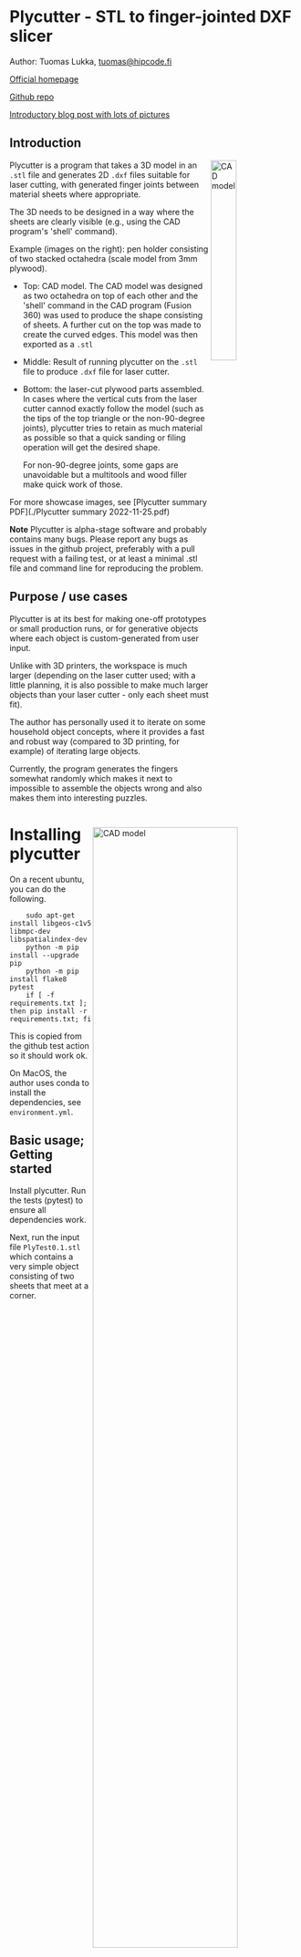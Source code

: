 # Plycutter - STL to finger-jointed DXF slicer

Author: Tuomas Lukka, tuomas@hipcode.fi

[Official homepage](https://tjltjl.github.io/plycutter)

[Github repo](https://github.com/tjltjl/plycutter)

[Introductory blog post with lots of pictures](https://hipcode.fi/?p=25324)

## Introduction

<img align="right" src="biocta-1.png" alt="CAD model" width="30%"/>

Plycutter is a program that takes a 3D model in an `.stl` file and
generates 2D `.dxf` files suitable for laser cutting, with generated
finger joints between material sheets where appropriate.

The 3D needs to
be designed in a way where the sheets are clearly visible
(e.g., using the CAD program's 'shell' command).

Example (images on the right): pen holder consisting of two stacked octahedra
(scale model from 3mm plywood).

* Top: CAD model. The CAD model was designed as two
  octahedra on top of each other and the 'shell' command
  in the CAD program (Fusion 360) was used to produce
  the shape consisting of sheets. A further cut on the top
  was made to create the curved edges.
  This model was then exported as a `.stl`

<img align="right" src="biocta-pattern.png" alt="CAD model" width="71%"/>
<img align="right" src="biocta-cut-1.jpg" alt="Laser cut output, assembled" width="30%"/>

* Middle:
  Result of running plycutter on the `.stl` file
  to produce `.dxf` file for laser cutter.

* Bottom: the laser-cut plywood parts assembled.
  In cases where the vertical cuts from the laser cutter
  cannod exactly follow the model (such as the tips of the top
  triangle or the non-90-degree joints),
  plycutter tries to retain as much material as possible
  so that a quick sanding or filing operation will get
  the desired shape.

  For non-90-degree joints, some gaps are unavoidable but
  a multitools and wood filler make quick work of those.


For more showcase images, see [Plycutter summary PDF](./Plycutter summary 2022-11-25.pdf)

**Note** Plycutter is alpha-stage software and probably contains
many bugs. Please report any bugs as issues in the github project,
preferably with a pull request with a failing test,
or at least a minimal .stl file and command line for reproducing
the problem.

## Purpose / use cases

Plycutter is at its best for making one-off prototypes
or small production runs, or for generative objects
where each object is custom-generated from user input.

Unlike with 3D printers, the workspace is much larger
(depending on the laser cutter used; with a little planning,
it is also possible to make much larger objects than your
laser cutter - only each sheet must fit).

The author has personally used it to iterate on some household
object concepts, where it provides a fast and robust way
(compared to 3D printing, for example) of iterating
large objects.

Currently, the program generates the fingers somewhat randomly
which makes it next to impossible to assemble the objects
wrong and also makes them into interesting puzzles.

# Installing plycutter

On a recent ubuntu, you can do the following.

        sudo apt-get install libgeos-c1v5 libmpc-dev libspatialindex-dev
        python -m pip install --upgrade pip
        python -m pip install flake8 pytest
        if [ -f requirements.txt ]; then pip install -r requirements.txt; fi

This is copied from the github test action so it should work
ok.

On MacOS, the author uses conda to install the dependencies, see ``environment.yml``.

## Basic usage; Getting started


Install plycutter. Run the tests (pytest) to ensure all dependencies work.

Next, run the input file `PlyTest0.1.stl` which contains a very
simple object consisting of two sheets that meet at a corner.

<img src="plytest0.1.stl.png" alt="STL contents" width="30%"/>

We run plycutter from the command line using the following command:

        plycutter -o foo.dxf --thickness 6 ./tests/data/PlyTest0.1.stl

which produces the output `foo.dxf`. You can open it in, e.g., Inkscape.
The following image shows the contents of such a file;
the lines on the left and on the bottom are Inkscape's paper edge.

<img src="plytest0.1.dxf.png" alt="STL contents" width="30%"/>

Now it is possible to run this file in a laser cutter to obtain
two pieces of e.g. plywood or acrylic that
fit each other perfectly.


## `plycutter` Command line options

        usage: plycutter [-h] [--thickness THICKNESS]
                         [--min_finger_width MIN_FINGER_WIDTH]
                         [--max_finger_width MAX_FINGER_WIDTH]
                         [--support_radius SUPPORT_RADIUS] [--debug]
                         [--final_dilation FINAL_DILATION] [--random_seed RANDOM_SEED]
                         [--only_sheets ONLY_SHEETS] [-o OUTPUT_FILE]
                         infile

        positional arguments:
          infile                STL file to process

        optional arguments:
          -h, --help            show this help message and exit
          --thickness THICKNESS
                                Set the thickness of sheets to find. (default: 6)
          --min_finger_width MIN_FINGER_WIDTH
                                Set minimum width for generated fingers. (default: 3)
          --max_finger_width MAX_FINGER_WIDTH
                                Set maximum width for generated fingers. (default: 5)
          --support_radius SUPPORT_RADIUS
                                Set maximum range for generating material on a sheet
                                where neither surface is visible (default: 12)
          --debug               Turn on debugging. (default: False)
          --final_dilation FINAL_DILATION
                                Final dilation (laser cutter kerf compensation)
                                (default: 1/20)
          --random_seed RANDOM_SEED
                                Random seed for pseudo-random heuristics (default: 42)
          --only_sheets ONLY_SHEETS
                                Not implemented yet (default: None)
          -o OUTPUT_FILE, --output_file OUTPUT_FILE
                                File to write the DXF output in (default: None)

## The most relevant known limitations

Plycutter is a hobby project, published in hope that it will be
useful.  Currently, the author (Tuomas Lukka) is in freelancer mode
so feel free to contact the author to offer a consulting gig if
there is a particular limitation you would like to see get worked
on ASAP (or for other projects :) ).

* For large models and models with many curves, plycutter is
  currently relatively slow.
  Even for small models, getting some speedup would be
  very welcome.
  The slowness is due to the exact 2D library that was written
  as a quick replacement to a commonly used
  off-the-shelf Python 2D library when it turned
  out that rounding errors from floats
  made it impossible to use
  in this work (the joint fingers are generated along linees
  and getting rounding errors that flip vertices'
  area were causing assertion failures).
  There are several badly scaling algorithms in plycutter's
  own 2D geometry library and those
  algorithms need to be replaced with faster
  ones.
  The ideal solutioin would be to replace the 2D library
  wth an external one that
  can do exact, rational geometry fast, but so far,
  I have not had success with this.
  The `Geom2D` API has been kept simple for this reason.

* Shallow joints (between 135 and 180 degrees)
  are currently handled badly, with finger lengths becoming
  extreme.
  The system should understand when it does not make sense
  to make the fingers longer.

* Long joints where more than 2 sheets meet are handled very
  rudimentarily and can produce unexpected results.
  Writing an algorithm that does better is fairly
  straightforward but hasn't been done yet.
  The function that makes the simplistic decisions is
  `heuristic_multi_inter_single_decisions`
  in `plycutter/heuristics.py`. 

* For two sheets that cross each other in an "X" shape,
  plycutter will currently produce output that would only
  be assemblable in 4D. I.e. it will produce holes on both
  sheets that would fit together if it were possible
  to assemble the sheets. The real solution here is to allow
  plycutter to cut one of the sheets into parts but doing
  that correctly requires...

* ...buildability analysis. It is possible to make 2D patterns
  that cannot be assembled. For example, the two interlocking
  cubes example could have produced such a pattern but luckily
  did not.

* Curved sheets are not yet supported (curved sheet **edges**
  work fine; of course they get subdivided into
  lines in the STL export).
  The architecture is should be fairly easy
  to extend in that direction:
  the `Sheet`, `Inter` and `InterSide` objects are designed
  in a way that may make this easy.
  Representing the `InterSide` as a subdivided polygonal
  curve is probably the easiest approach to integrate
  with the current `Geom2D` code.
  Naturally, the curved sheets should only be [developable
  surfaces(Wikipedia)](https://en.wikipedia.org/wiki/Developable_surface)

* Currently, plycutter is not able to make use of the capabilities
  of 5-axis laser or water cutters or mills,
  mostly because the author has no access to such machines.
  If you are able to arrange such access, please get in touch.
  The biggest plus of 5 axes is that in non-90-degree joints,
  there will be no gaps or protruding parts.
  However, it gets better: 5 axes will enable a wide
  variety of joint shapes.

* Milling or water cutting may require dog bone corners which
  are also not implemented for the above reason.

* The joint pieces that belong together are not marked in any way
  currently. Adding a laser-carved number would be a great way
  to help the assembly process when there are many parts
  (for example, the dollhouse stairs were quite an interesting
  task to assemble...)

